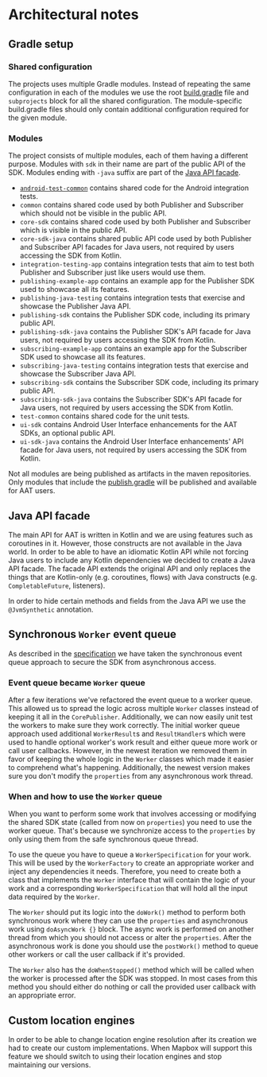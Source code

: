 # Architectural notes

## Gradle setup

### Shared configuration

The projects uses multiple Gradle modules. Instead of repeating the same configuration in each of the modules we use
the root [build.gradle](/build.gradle) file and `subprojects` block for all the shared configuration. The module-specific build.gradle files
should only contain additional configuration required for the given module.

### Modules

The project consists of multiple modules, each of them having a different purpose.
Modules with `sdk` in their name are part of the public API of the SDK.
Modules ending with `-java` suffix are part of the [Java API facade](#java-api-facade).

- [`android-test-common`](android-test-common/) contains shared code for the Android integration tests.
- `common` contains shared code used by both Publisher and Subscriber which should not be visible in the public API.
- `core-sdk` contains shared code used by both Publisher and Subscriber which is visible in the public API.
- `core-sdk-java` contains shared public API code used by both Publisher and Subscriber API facades for Java users, not required by users accessing the SDK from Kotlin.
- `integration-testing-app` contains integration tests that aim to test both Publisher and Subscriber just like users would use them.
- `publishing-example-app` contains an example app for the Publisher SDK used to showcase all its features.
- `publishing-java-testing` contains integration tests that exercise and showcase the Publisher Java API.
- `publishing-sdk` contains the Publisher SDK code, including its primary public API.
- `publishing-sdk-java` contains the Publisher SDK's API facade for Java users, not required by users accessing the SDK from Kotlin.
- `subscribing-example-app` contains an example app for the Subscriber SDK used to showcase all its features.
- `subscribing-java-testing` contains integration tests that exercise and showcase the Subscriber Java API.
- `subscribing-sdk` contains the Subscriber SDK code, including its primary public API.
- `subscribing-sdk-java` contains the Subscriber SDK's API facade for Java users, not required by users accessing the SDK from Kotlin.
- `test-common` contains shared code for the unit tests.
- `ui-sdk` contains Android User Interface enhancements for the AAT SDKs, an optional public API.
- `ui-sdk-java` contains the Android User Interface enhancements' API facade for Java users, not required by users accessing the SDK from Kotlin.

Not all modules are being published as artifacts in the maven repositories. Only modules that include the [publish.gradle](/publish.gradle)
will be published and available for AAT users.

## Java API facade

The main API for AAT is written in Kotlin and we are using features such as coroutines in it. However, those constructs are not available in the Java world.
In order to be able to have an idiomatic Kotlin API while not forcing Java users to include any Kotlin dependencies we decided to create a Java API facade.
The facade API extends the original API and only replaces the things that are Kotlin-only (e.g. coroutines, flows) with Java constructs (e.g. `CompletableFuture`, listeners).

In order to hide certain methods and fields from the Java API we use the `@JvmSynthetic` annotation.

## Synchronous `Worker` event queue

As described in the [specification](https://github.com/ably/ably-asset-tracking-common/blob/main/specification/README.md#securing-sdk-from-asynchronous-access)
we have taken the synchronous event queue approach to secure the SDK from asynchronous access.

### Event queue became `Worker` queue

After a few iterations we've refactored the event queue to a worker queue. This allowed us to spread the logic across multiple `Worker` classes instead of keeping it all in the `CorePublisher`.
Additionally, we can now easily unit test the workers to make sure they work correctly. The initial worker queue approach used additional `WorkerResult`s and `ResultHandler`s
which were used to handle optional worker's work result and either queue more work or call user callbacks. However, in the newest iteration we removed them in favor of keeping
the whole logic in the `Worker` classes which made it easier to comprehend what's happening. Additionally, the newest version makes sure you don't modify the `properties` from
any asynchronous work thread.

### When and how to use the `Worker` queue

When you want to perform some work that involves accessing or modifying the shared SDK state (called from now on `properties`) you need to use the worker queue. That's because we
synchronize access to the `properties` by only using them from the safe synchronous queue thread.

To use the queue you have to queue a `WorkerSpecification` for your work. This will be used by the `WorkerFactory` to create an appropriate worker and inject any dependencies it needs.
Therefore, you need to create both a class that implements the `Worker` interface that will contain the logic of your work and a corresponding `WorkerSpecification` that will hold
all the input data required by the `Worker`.

The `Worker` should put its logic into the `doWork()` method to perform both synchronous work where they can use the `properties` and asynchronous work using `doAsyncWork {}` block.
The async work is performed on another thread from which you should not access or alter the `properties`. After the asynchronous work is done you should use the `postWork()` method
to queue other workers or call the user callback if it's provided.

The `Worker` also has the `doWhenStopped()` method which will be called when the worker is processed after the SDK was stopped. In most cases from this method you should either
do nothing or call the provided user callback with an appropriate error.

## Custom location engines

In order to be able to change location engine resolution after its creation we had to create our custom implementations.
When Mapbox will support this feature we should switch to using their location engines and stop maintaining our versions.
